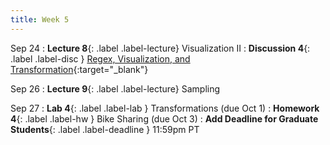 ```yaml
---
title: Week 5
---
```


Sep 24
: **Lecture 8**{: .label .label-lecture} Visualization II
: **Discussion 4**{: .label .label-disc } [Regex, Visualization, and Transformation](https://drive.google.com/file/d/1shKD3YTk6-pRgMvNMfAn-d6U-X1x4VzH/view?usp=sharing){:target="_blank"}



Sep 26
: **Lecture 9**{: .label .label-lecture} Sampling


Sep 27
: **Lab 4**{: .label .label-lab } Transformations (due Oct 1)
: **Homework 4**{: .label .label-hw } Bike Sharing (due Oct 3)
: **Add Deadline for Graduate Students**{: .label .label-deadline } 11:59pm PT